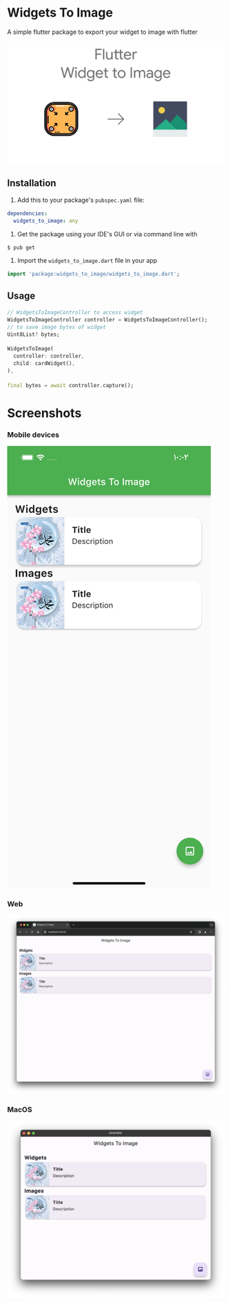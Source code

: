 Widgets To Image
=====
A simple flutter package to export your widget to image with flutter

![](images/cover.png)

Installation
-----
1. Add this to your package's `pubspec.yaml` file:

```yaml
dependencies:
  widgets_to_image: any
```

1. Get the package using your IDE's GUI or via command line with

```bash
$ pub get
```

1. Import the `widgets_to_image.dart` file in your app

```dart
import 'package:widgets_to_image/widgets_to_image.dart';
```

Usage
-----

```dart
// WidgetsToImageController to access widget
WidgetsToImageController controller = WidgetsToImageController();
// to save image bytes of widget
Uint8List? bytes;

WidgetsToImage(
  controller: controller,
  child: cardWidget(),
),

final bytes = await controller.capture();
```



# Screenshots
### Mobile devices
![phone](https://github.com/MohamedAbd0/widgets_to_image/blob/main/images/Simulator.png?raw=true)

### Web
![phone](https://github.com/MohamedAbd0/widgets_to_image/blob/main/images/web.png?raw=true)

### MacOS
![phone](https://github.com/MohamedAbd0/widgets_to_image/blob/main/images/macOS.png?raw=true)